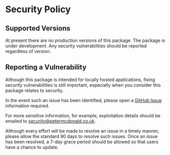 Security Policy
=====================================

Supported Versions
-------------------------------------

At present there are no production versions of this package. The package is under development.
Any security vulnerabilities should be reported regardless of version.

Reporting a Vulnerability
-------------------------------------

Although this package is intended for locally hosted applications, fixing
security vulnerabilities is still important, especially when you consider
this package relates to security.

In the event such an issue has been identified, please open a
[GitHub Issue](https://github.com/petermcd/PIP-Security-Worker/issues)
information required.

For more sensitive information, for example, exploitation details should be
emailed to security@petermcdonald.co.uk.

Although every effort will be made to resolve an issue in a timely manner,
please allow the standard 90 days to resolve such issues. Once an issue
has been resolved, a 7-day grace period should be allowed so that
users have a chance to update.
